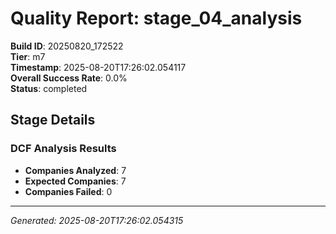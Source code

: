 # Quality Report: stage_04_analysis

**Build ID**: 20250820_172522  
**Tier**: m7  
**Timestamp**: 2025-08-20T17:26:02.054117  
**Overall Success Rate**: 0.0%  
**Status**: completed

## Stage Details

### DCF Analysis Results

- **Companies Analyzed**: 7
- **Expected Companies**: 7
- **Companies Failed**: 0

---
*Generated: 2025-08-20T17:26:02.054315*
